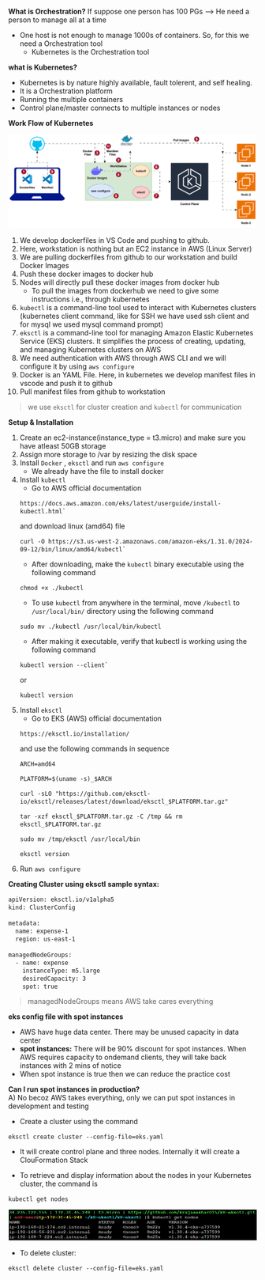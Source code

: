 **What is Orchestration?**
If suppose one person has 100 PGs --> He need a person to manage all at a time 
- One host is not enough to manage 1000s of containers. So, for this we need a Orchestration tool
    - Kubernetes is the Orchestration tool 

**what is Kubernetes?**
- Kubernetes is by nature highly available, fault tolerent, and self healing.
- It is a Orchestration platform 
- Running the multiple containers 
- Control plane/master connects to multiple instances or nodes 

**Work Flow of Kubernetes**

![alt text](images/k8-Setup.drawio.svg)

1. We develop dockerfiles in VS Code and pushing to github.
2. Here, workstation is nothing but an EC2 instance in AWS (Linux Server)
3. We are pulling dockerfiles from github to our workstation and build Docker Images
4. Push these docker images to docker hub
5. Nodes will directly pull these docker images from docker hub
   - To pull the images from dockerhub we need to give some instructions i.e., through kubernetes
6. `kubectl` is a command-line tool used to interact with Kubernetes clusters (kubernetes client command, like for SSH we have used ssh client and for mysql we used mysql command prompt)
7. `eksctl` is a command-line tool for managing Amazon Elastic Kubernetes Service (EKS) clusters. It simplifies the process of creating, updating, and managing Kubernetes clusters on AWS
8. We need authentication with AWS through AWS CLI and we will configure it by using `aws configure` 
9. Docker is an YAML File. Here, in kubernetes we develop manifest files in vscode and push it to github 
10. Pull manifest files from github to workstation

> we use `eksctl` for cluster creation and `kubectl` for communication 

**Setup & Installation**
1. Create an ec2-instance(instance_type = t3.micro) and make sure you have atleast 50GB storage
2. Assign more storage to /var by resizing the disk space 
3. Install `Docker` , `eksctl` and run `aws configure`
    - We already have the file to install docker
4. Install `kubectl`
    - Go to AWS official documentation 
    ```
    https://docs.aws.amazon.com/eks/latest/userguide/install-kubectl.html`
    ```
    and download linux (amd64) file
    ```
    curl -O https://s3.us-west-2.amazonaws.com/amazon-eks/1.31.0/2024-09-12/bin/linux/amd64/kubectl`
    ```
    - After downloading, make the `kubectl` binary executable using the following command
    ```
    chmod +x ./kubectl
    ```
    - To use `kubectl` from anywhere in the terminal, move `/kubectl` to `/usr/local/bin/` directory using the following command
    ```
    sudo mv ./kubectl /usr/local/bin/kubectl
    ```
    - After making it executable, verify that kubectl is working using the following command
    ```
    kubectl version --client` 
    ```
    or 
    ```
    kubectl version
    ```
5. Install `eksctl`
    - Go to EKS (AWS) official documentation 
    ```
    https://eksctl.io/installation/
    ``` 
    and use the following commands in sequence
    ```
    ARCH=amd64
    ```
    ```
    PLATFORM=$(uname -s)_$ARCH
    ```
    ```
    curl -sLO "https://github.com/eksctl-io/eksctl/releases/latest/download/eksctl_$PLATFORM.tar.gz"
    ```
    ```
    tar -xzf eksctl_$PLATFORM.tar.gz -C /tmp && rm eksctl_$PLATFORM.tar.gz
    ```
    ```
    sudo mv /tmp/eksctl /usr/local/bin
    ```
    ```
    eksctl version
    ``` 
6. Run `aws configure`

**Creating Cluster using eksctl** 
**sample syntax:**
```
apiVersion: eksctl.io/v1alpha5
kind: ClusterConfig

metadata:
  name: expense-1
  region: us-east-1

managedNodeGroups:
  - name: expense
    instanceType: m5.large
    desiredCapacity: 3
    spot: true 
```
> managedNodeGroups means AWS take cares everything

**eks config file with spot instances**
- AWS have huge data center. There may be unused capacity in data center 
- **spot instances:** 
There will be 90% discount for spot instances. When AWS requires capacity to ondemand clients, they will take back instances with 2 mins of notice
- When spot instance is true then we can reduce the practice cost

**Can I run spot instances in production?** <br>
A) No becoz AWS takes everything, only we can put spot instances in development and testing

- Create a cluster using the command
```
eksctl create cluster --config-file=eks.yaml
```
- It will create control plane and three nodes. Internally it will create a ClouFormation Stack

- To retrieve and display information about the nodes in your Kubernetes cluster, the command is
```
kubectl get nodes
```
![alt text](images/image.png)

- To delete cluster:
```
eksctl delete cluster --config-file=eks.yaml
```
